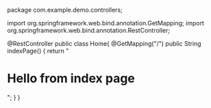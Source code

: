 package com.example.demo.controllers;

import org.springframework.web.bind.annotation.GetMapping;
import org.springframework.web.bind.annotation.RestController;

@RestController 
public class Home{
  @GetMapping("/")
 public String indexPage() {
    return "<h1>Hello from index page</h1>";
    }
}
